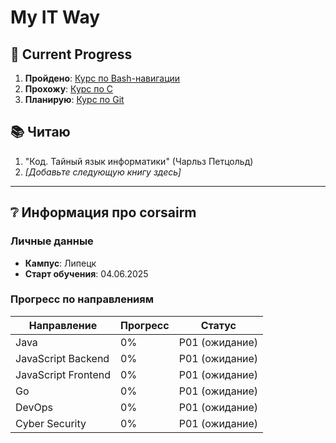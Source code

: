 # My IT Way

## 🎯 Current Progress
1. **Пройдено**: [Курс по Bash-навигации](https://ru.hexlet.io/courses/cli-basics)  
2. **Прохожу**: [Курс по C](https://stepik.org/course/3078/info)  
3. **Планирую**: [Курс по Git](https://ru.hexlet.io/courses/intro_to_git)  

## 📚 Читаю
1. "Код. Тайный язык информатики" (Чарльз Петцольд)
2. *[Добавьте следующую книгу здесь]*

---

## ❔ Информация про corsairm

### Личные данные
- **Кампус**: Липецк  
- **Старт обучения**: 04.06.2025  

### Прогресс по направлениям
| Направление          | Прогресс | Статус      |
|-----------------------|----------|-------------|
| Java                 | 0%       | P01 (ожидание) |
| JavaScript Backend   | 0%       | P01 (ожидание) |
| JavaScript Frontend  | 0%       | P01 (ожидание) |
| Go                   | 0%       | P01 (ожидание) |
| DevOps               | 0%       | P01 (ожидание) |
| Cyber Security       | 0%       | P01 (ожидание) |